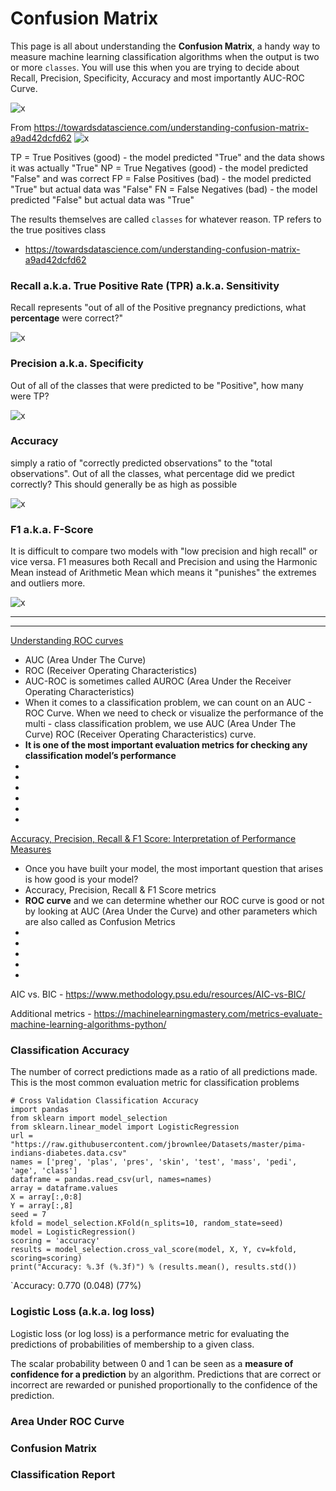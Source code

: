 # Confusion Matrix
This page is all about understanding the **Confusion Matrix**, a handy way to measure machine learning classification algorithms when the output is two or more `classes`. You will use this when you are trying to decide about Recall, Precision, Specificity, Accuracy and most importantly AUC-ROC Curve.

![x](https://i.imgur.com/XisI7v7.png)

From https://towardsdatascience.com/understanding-confusion-matrix-a9ad42dcfd62
![x](https://i.imgur.com/5K9y5Q3.png)

TP = True Positives (good) - the model predicted "True" and the data shows it was actually "True"
NP = True Negatives (good) - the model predicted "False" and was correct 
FP = False Positives (bad) - the model predicted "True" but actual data was "False"
FN = False Negatives (bad) - the model predicted "False" but actual data was "True"

The results themselves are called `classes` for whatever reason. TP refers to the true positives class

* https://towardsdatascience.com/understanding-confusion-matrix-a9ad42dcfd62

### Recall a.k.a. True Positive Rate (TPR) a.k.a. Sensitivity
Recall represents "out of all of the Positive pregnancy predictions, what **percentage** were correct?"

![x](https://i.imgur.com/UEsgBgf.gif)

### Precision a.k.a. Specificity
Out of all of the classes that were predicted to be "Positive", how many were TP?

![x](https://i.imgur.com/J3DHXzO.gif)

### Accuracy
simply a ratio of "correctly predicted observations" to the "total observations". 
Out of all the classes, what percentage did we predict correctly? 
This should generally be as high as possible

![x](https://i.imgur.com/6ZLrUHb.gif)

### F1 a.k.a. F-Score
It is difficult to compare two models with "low precision and high recall" or vice versa. F1 measures both Recall and Precision and using the Harmonic Mean instead of Arithmetic Mean which means it "punishes" the extremes and outliers
more.

![x](https://i.imgur.com/y2jsWBa.png)

---
***

[Understanding ROC curves](https://towardsdatascience.com/understanding-auc-roc-curve-68b2303cc9c5)
* AUC (Area Under The Curve) 
* ROC (Receiver Operating Characteristics)
* AUC-ROC is sometimes called AUROC (Area Under the Receiver Operating Characteristics)
* When it comes to a classification problem, we can count on an AUC - ROC Curve. When we need to check or visualize the performance of the multi - class classification problem, we use AUC (Area Under The Curve) ROC (Receiver Operating Characteristics) curve. 
* **It is one of the most important evaluation metrics for checking any classification model’s performance** 
* 
* 
* 
* 
* 
* 

[Accuracy, Precision, Recall & F1 Score: Interpretation of Performance Measures](https://blog.exsilio.com/all/accuracy-precision-recall-f1-score-interpretation-of-performance-measures/)
* Once you have built your model, the most important question that arises is how good is your model?
* Accuracy, Precision, Recall & F1 Score metrics 
* **ROC curve** and we can determine whether our ROC curve is good or not by looking at AUC (Area Under the Curve) and other parameters which are also called as Confusion Metrics
* 
* 
* 
* 
* 


AIC vs. BIC - https://www.methodology.psu.edu/resources/AIC-vs-BIC/

Additional metrics - https://machinelearningmastery.com/metrics-evaluate-machine-learning-algorithms-python/

### Classification Accuracy
The number of correct predictions made as a ratio of all predictions made. This is the most common evaluation metric for classification problems

~~~
# Cross Validation Classification Accuracy
import pandas
from sklearn import model_selection
from sklearn.linear_model import LogisticRegression
url = "https://raw.githubusercontent.com/jbrownlee/Datasets/master/pima-indians-diabetes.data.csv"
names = ['preg', 'plas', 'pres', 'skin', 'test', 'mass', 'pedi', 'age', 'class']
dataframe = pandas.read_csv(url, names=names)
array = dataframe.values
X = array[:,0:8]
Y = array[:,8]
seed = 7
kfold = model_selection.KFold(n_splits=10, random_state=seed)
model = LogisticRegression()
scoring = 'accuracy'
results = model_selection.cross_val_score(model, X, Y, cv=kfold, scoring=scoring)
print("Accuracy: %.3f (%.3f)") % (results.mean(), results.std())
~~~

`Accuracy: 0.770 (0.048)
(77%)

### Logistic Loss (a.k.a. log loss)
Logistic loss (or log loss) is a performance metric for evaluating the predictions of probabilities of membership to a given class.

The scalar probability between 0 and 1 can be seen as a **measure of confidence for a prediction** by an algorithm. 
Predictions that are correct or incorrect are rewarded or punished proportionally to the confidence of the 
prediction.

### Area Under ROC Curve

### Confusion Matrix

### Classification Report
